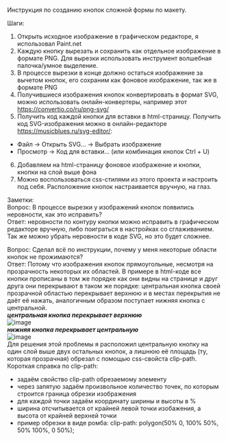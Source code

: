 Инструкция по созданию кнопок сложной формы по макету.

Шаги:
1) Открыть исходное изображение в графическом редакторе, я использовал Paint.net
2) Каждую кнопку вырезать и сохранить как отдельное изображение в формате PNG. Для вырезки использовать инструмент волшебная палочка/умное выделение.
3) В процессе вырезки в конце должно остаться изображение за вычетом кнопок, его сохраним как фоновое ихображение, так же в формате PNG
4) Получившиеся изображения кнопок конвертировать в формат SVG, можно использовать онлайн-конвертеры, например этот https://convertio.co/ru/png-svg/
5) Получить код каждой кнопки для вставки в html-страницу. Получить код SVG-изображения можно в онлайн-редакторе https://musicblues.ru/svg-editor/:
- Файл -> Открыть SVG... -> Выбрать изображение
- Просмотр -> Код для вставки... (или комбинация кнопок Ctrl + U)
6) Добавляем на html-страницу фоновое изображение и кнопки, кнопки на слой выше фона
7) Можно воспользоваться css-стилями из этого проекта и настроить под себя. Расположение кнопок настраивается вручную, на глаз.

Заметки:<br>
Вопрос: В процессе вырезки у изображений кнопок появились неровности, как это исправить?<br>
Ответ: неровности по контуру кнопки можно исправить в графическом редакторе вручную, либо поиграться в настройках со сглаживанием. Так же можно убрать неровности в коде SVG, но это будет сложнее.

Вопрос: Сделал всё по инструкции, почему у меня некоторые области кнопок не прожимаются?<br>
Ответ: Потому что изображения кнопок прямоугольные, несмотря на прозрачность некоторых их областей. В примере в html-коде все кнопки прописаны в том же порядке как они видны на странице и друг друга они перекрывают в таком же порядке: центральная кнопка своей прозрачной областью перекрывает верхнюю и в местах перекрытия не даёт её нажать, аналогичным образом поступает нижняя кнопка с центральной.<br>
<i><b>центральная кнопка перекрывает верхнюю</b></i><br>
![image](https://user-images.githubusercontent.com/82723137/228171746-648ec177-5150-4534-a17c-0540d6366972.png)<br>
<i><b>нижняя кнопка перекрывает центральную</b></i><br>
![image](https://user-images.githubusercontent.com/82723137/228161373-d6e39ca1-873a-4b67-8888-efc2d461f639.png)<br>
Для решения этой проблемы я расположил центральную кнопку на один слой выше двух остальных кнопок, а лишнюю её площадь (ту, которая прозрачная) обрезал с помощью css-свойста clip-path.<br>
Короткая справка по clip-path:<br>
- задаём свойство clip-path обрезаемому элементу
- через запятую задаём произвольное количество точек, по которым строится граница обрезки изображения
- для каждой точки задаём координату ширины и высоты в %
- ширина отсчитывается от крайней левой точки изобажения, а высота от крайней верхней точки
- пример обрезки в виде ромба: clip-path: polygon(50% 0, 100% 50%, 50% 100%, 0 50%);
